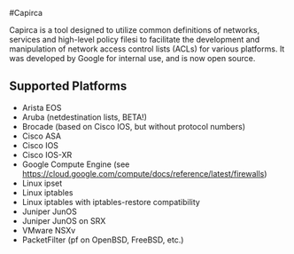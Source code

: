 #Capirca

Capirca is a tool designed to utilize common definitions of networks, services and high-level policy filesi
to facilitate the development and manipulation of network access control lists (ACLs) for various platforms.
It was developed by Google for internal use, and is now open source.

## Supported Platforms

* Arista EOS
* Aruba (netdestination lists, BETA!)
* Brocade (based on Cisco IOS, but without protocol numbers)
* Cisco ASA
* Cisco IOS
* Cisco IOS-XR
* Google Compute Engine (see https://cloud.google.com/compute/docs/reference/latest/firewalls)
* Linux ipset
* Linux iptables
* Linux iptables with iptables-restore compatibility
* Juniper JunOS
* Juniper JunOS on SRX
* VMware NSXv
* PacketFilter (pf on OpenBSD, FreeBSD, etc.)


